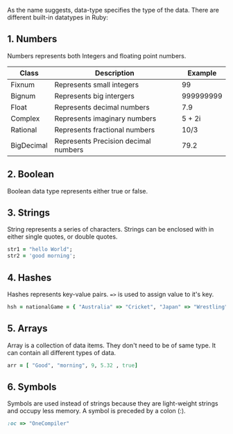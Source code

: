 As the name suggests, data-type specifies the type of the data. There are different built-in datatypes in Ruby:

## 1. Numbers

Numbers represents both Integers and floating point numbers.

| Class | Description | Example |
|----|----|----|
| Fixnum |	Represents small integers |	99|
| Bignum |	Represents big intergers | 999999999 |
| Float	| Represents decimal numbers| 7.9 |
| Complex | Represents imaginary numbers |	5 + 2i |
| Rational | Represents fractional numbers |	10/3 |
| BigDecimal | Represents Precision decimal numbers |	79.2|

## 2. Boolean

Boolean data type represents either true or false.

## 3. Strings

String represents a series of characters. Strings can be enclosed with in either single quotes, or double quotes.

```ruby
str1 = "hello World";
str2 = 'good morning';
```

## 4. Hashes

Hashes represents key-value pairs. `=>` is used to assign value to it's key. 

```ruby
hsh = nationalGame = { "Australia" => "Cricket", "Japan" => "Wrestling", "NewZealand" => "Rugby","USA" => "Baseball"}
```
## 5. Arrays

Array is a collection of data items. They don't need to be of same type. It can contain all different types of data.

```ruby
arr = [ "Good", "morning", 9, 5.32 , true]
```

## 6. Symbols

Symbols are used instead of strings because they are light-weight strings and occupy less memory. A symbol is preceded by a colon (:). 

```ruby
:oc => "OneCompiler"
```

